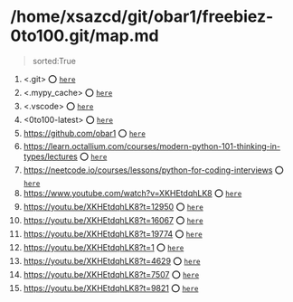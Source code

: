 
# /home/xsazcd/git/obar1/freebiez-0to100.git/map.md
> sorted:True
1. <.git> :o: [`here`](./.git/readme.md)
1. <.mypy_cache> :o: [`here`](./.mypy_cache/readme.md)
1. <.vscode> :o: [`here`](./.vscode/readme.md)
1. <0to100-latest> :o: [`here`](./0to100-latest/readme.md)
1. <https://github.com/obar1> :o: [`here`](./https:§§github.com§obar1/readme.md)
1. <https://learn.octallium.com/courses/modern-python-101-thinking-in-types/lectures> :o: [`here`](./https:§§learn.octallium.com§courses§modern-python-101-thinking-in-types§lectures/readme.md)
1. <https://neetcode.io/courses/lessons/python-for-coding-interviews> :o: [`here`](./https:§§neetcode.io§courses§lessons§python-for-coding-interviews/readme.md)
1. <https://www.youtube.com/watch?v=XKHEtdqhLK8> :o: [`here`](./https:§§www.youtube.com§watch?v=XKHEtdqhLK8/readme.md)
1. <https://youtu.be/XKHEtdqhLK8?t=12950> :o: [`here`](./https:§§youtu.be§XKHEtdqhLK8?t=12950/readme.md)
1. <https://youtu.be/XKHEtdqhLK8?t=16067> :o: [`here`](./https:§§youtu.be§XKHEtdqhLK8?t=16067/readme.md)
1. <https://youtu.be/XKHEtdqhLK8?t=19774> :o: [`here`](./https:§§youtu.be§XKHEtdqhLK8?t=19774/readme.md)
1. <https://youtu.be/XKHEtdqhLK8?t=1> :o: [`here`](./https:§§youtu.be§XKHEtdqhLK8?t=1/readme.md)
1. <https://youtu.be/XKHEtdqhLK8?t=4629> :o: [`here`](./https:§§youtu.be§XKHEtdqhLK8?t=4629/readme.md)
1. <https://youtu.be/XKHEtdqhLK8?t=7507> :o: [`here`](./https:§§youtu.be§XKHEtdqhLK8?t=7507/readme.md)
1. <https://youtu.be/XKHEtdqhLK8?t=9821> :o: [`here`](./https:§§youtu.be§XKHEtdqhLK8?t=9821/readme.md)
        